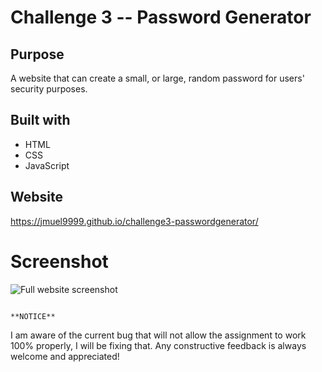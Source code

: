 # Challenge 3 -- Password Generator

## Purpose
A website that can create a small, or large, random password for users' security purposes.

## Built with
* HTML
* CSS
* JavaScript

## Website
https://jmuel9999.github.io/challenge3-passwordgenerator/

# Screenshot
![Full website screenshot](.assets/images/passgen.png)

                                                                     **NOTICE**               
I am aware of the current bug that will not allow the assignment to work 100% properly, I will be fixing that. Any constructive feedback is always welcome and appreciated!
